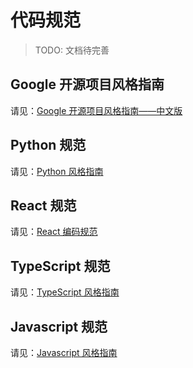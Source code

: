 # 代码规范

> TODO: 文档待完善



## Google 开源项目风格指南

请见：[Google 开源项目风格指南——中文版](https://zh-google-styleguide.readthedocs.io/en/latest/)



## Python 规范

请见：[Python 风格指南](https://zh-google-styleguide.readthedocs.io/en/latest/google-python-styleguide/contents/)



## React 规范

请见：[React 编码规范](https://developer.bridge5.asia/standards/4-react)



## TypeScript 规范

请见：[TypeScript 风格指南](https://zh-google-styleguide.readthedocs.io/en/latest/google-typescript-styleguide/contents/)



## Javascript 规范

请见：[Javascript 风格指南](https://zh-google-styleguide.readthedocs.io/en/latest/google-javascript-styleguide/contents/)

